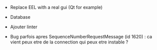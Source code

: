 - Replace EEL with a real gui (Qt for example)

- Database

- Ajouter linter

- Bug parfois apres SequenceNumberRequestMessage (id 1620) : ca vient peux etre de la connection qui peux etre instable ?
